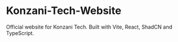# Konzani-Tech-Website
Official website for Konzani Tech. Built with Vite, React, ShadCN and TypeScript.

